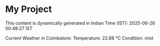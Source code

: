 # My Project

This content is dynamically generated in Indian Time (IST): 2025-06-26 00:48:27 IST


Current Weather in Coimbatore:
Temperature: 22.88 °C
Condition: mist
